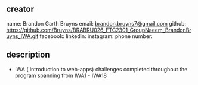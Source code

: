 ## creator
 name: Brandon Garth Bruyns
 email: brandon.bruyns7@gmail.com
 github: https://github.com/Bruyns/BRABRU026_FTC2301_GroupNaeem_BrandonBruyns_IWA.git
 facebook:
 linkedin:
 instagram:
 phone number:

## description
* IWA ( introduction to web-apps) challenges completed throughout the program spanning from IWA1 - IWA18